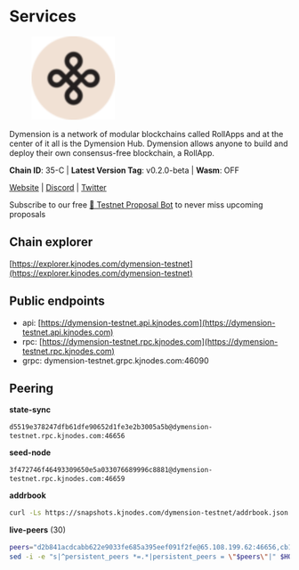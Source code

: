 # Services

<figure><img src="https://raw.githubusercontent.com/kj89/cosmos-images/main/logos/dymension.png" width="150" alt=""><figcaption></figcaption></figure>

Dymension is a network of modular blockchains called RollApps  and at the center of it all is the Dymension Hub. Dymension  allows anyone to build and deploy their own consensus-free blockchain, a RollApp.

**Chain ID**: 35-C | **Latest Version Tag**: v0.2.0-beta | **Wasm**: OFF

[Website](https://dymension.xyz/) | [Discord](https://discord.gg/dymension) | [Twitter](https://twitter.com/dymensionXYZ)



Subscribe to our free [🤖 Testnet Proposal Bot](https://t.me/kjnodes_testnet_proposal_bot) to never miss upcoming proposals


## Chain explorer
[https://explorer.kjnodes.com/dymension-testnet](https://explorer.kjnodes.com/dymension-testnet)

## Public endpoints

* api: [https://dymension-testnet.api.kjnodes.com](https://dymension-testnet.api.kjnodes.com)
* rpc: [https://dymension-testnet.rpc.kjnodes.com](https://dymension-testnet.rpc.kjnodes.com)
* grpc: dymension-testnet.grpc.kjnodes.com:46090

## Peering

**state-sync**

```text
d5519e378247dfb61dfe90652d1fe3e2b3005a5b@dymension-testnet.rpc.kjnodes.com:46656
```

**seed-node**

```text
3f472746f46493309650e5a033076689996c8881@dymension-testnet.rpc.kjnodes.com:46659
```

**addrbook**
```bash
curl -Ls https://snapshots.kjnodes.com/dymension-testnet/addrbook.json > $HOME/.dymension/config/addrbook.json
```

**live-peers** (30)
```bash
peers="d2b841acdcabb622e9033fe685a395eef091f2fe@65.108.199.62:46656,cb1cc6b4c48b3e311f18b606c663c2dc0fb89b75@74.96.207.62:26656,bb8615bb51139c05fd59020fc2aa7eac210690b4@135.181.221.186:27656,8eb8789ce687870a1c9b8ab7cc0f816c653ed56e@217.21.53.108:26656,09927421cd3aa47bc81f8f981e15c547bc490121@5.9.83.110:26656,30ce17a86b30b43b7e64c47f8249add57d2ec576@217.21.53.107:26656,5c2a752c9b1952dbed075c56c600c3a79b58c395@195.3.220.54:27086,ba2ef45240cc997443df795b801a34602ba68b55@65.109.92.241:17886,0cc10d01b749a1e8b8d14c077140c776394d31e5@65.108.9.164:21456,a85420b25181bdb9b3a38741c48dafd5fb3b922f@209.34.205.57:26656,0ee31ef97ba6b6c13b25b5c528163f2092821c2d@65.21.132.27:24856,c6cdcc7f8e1a33f864956a8201c304741411f219@3.214.163.125:26656,708ff9955abd0e86b7873c1ec73311414bd1db24@217.21.53.106:26656,4d2ec1e61d61550fc5bfacc57e971ff9b6181152@135.181.180.29:26656,57a66a59cc291887f35e231b4469e2c957728862@46.4.5.45:20556,ed26b4f13a7f388064aa89e5d6419b0e78e3e94e@209.126.81.190:26656,8b5367df2b1287174ce8950654953d81a7d69a29@144.76.201.43:26556,60f464943e6434579abdfa28a3122bd2d6008dec@139.99.68.119:26656,a6b148f8419992dd2a1c4733f0b707d489580ae8@109.238.12.65:27656,1ed89bd1d280c4c6eb7d9134bb238d97fbb3f4b2@88.99.104.180:36656,b24974dd15a984f882438d907ee97c6baf1ae766@185.177.116.36:656,0d30a0790a216d01c9759ab48192d9154381e6c0@136.243.88.91:3240,ca2cfea3c48640c094ad740bb41c2aeb81b5dcc6@194.163.187.175:46656,7fc44e2651006fb2ddb4a56132e738da2845715f@65.108.6.45:61256,6b897ec56e620a63ef99a62ae37171372ad71fee@161.97.162.189:26656,877f82353e8cd6e2586ea37a6d16064eae081a74@192.95.30.128:31656,c17a4bcba59a0cbb10b91cd2cee0940c610d26ee@95.217.144.107:20556,36d734269c8e69fd60e9050a7f47733b2e570d1c@89.117.57.201:11656,22acf9a303e825ce04171ef26e2326c09aeb238b@47.147.226.228:55656,d5519e378247dfb61dfe90652d1fe3e2b3005a5b@65.109.68.190:46656"
sed -i -e "s|^persistent_peers *=.*|persistent_peers = \"$peers\"|" $HOME/.dymension/config/config.toml
```
